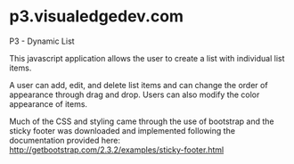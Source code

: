 p3.visualedgedev.com
====================

P3 - Dynamic List

This javascript application allows the user to create a list with individual list items.

A user can add, edit, and delete list items and can change the order of appearance through drag and drop.  Users can also modify the color appearance of items.

Much of the CSS and styling came through the use of bootstrap and the sticky footer was downloaded and implemented following the documentation provided here: http://getbootstrap.com/2.3.2/examples/sticky-footer.html

